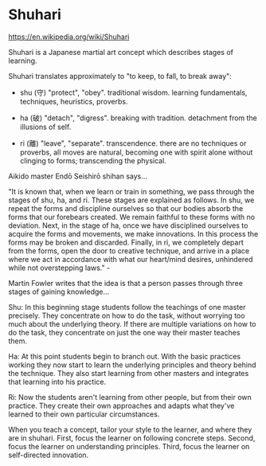 # Shuhari

https://en.wikipedia.org/wiki/Shuhari

Shuhari is a Japanese martial art concept which describes stages of learning.

Shuhari translates approximately to "to keep, to fall, to break away":

* shu (守) "protect", "obey". traditional wisdom. learning fundamentals, techniques, heuristics, proverbs.

* ha (破) "detach", "digress". breaking with tradition. detachment from the illusions of self.

* ri (離) "leave", "separate". transcendence. there are no techniques or proverbs, all moves are natural, becoming one with spirit alone without clinging to forms; transcending the physical.

Aikido master Endō Seishirō shihan says...

"It is known that, when we learn or train in something, we pass through the stages of shu, ha, and ri. These stages are explained as follows. In shu, we repeat the forms and discipline ourselves so that our bodies absorb the forms that our forebears created. We remain faithful to these forms with no deviation. Next, in the stage of ha, once we have disciplined ourselves to acquire the forms and movements, we make innovations. In this process the forms may be broken and discarded. Finally, in ri, we completely depart from the forms, open the door to creative technique, and arrive in a place where we act in accordance with what our heart/mind desires, unhindered while not overstepping laws." - 

Martin Fowler writes that the idea is that a person passes through three stages of gaining knowledge...

Shu: In this beginning stage students follow the teachings of one master precisely. They concentrate on how to do the task, without worrying too much about the underlying theory. If there are multiple variations on how to do the task, they concentrate on just the one way their master teaches them.

Ha: At this point students begin to branch out. With the basic practices working they now start to learn the underlying principles and theory behind the technique. They also start learning from other masters and integrates that learning into his practice.

Ri: Now the students aren't learning from other people, but from their own practice. They create their own approaches and adapts what they've learned to their own particular circumstances.

When you teach a concept, tailor your style to the learner, and where they are in shuhari. First, focus the learner on following concrete steps. Second, focus the learner on understanding principles. Third, focus the learner on self-directed innovation.